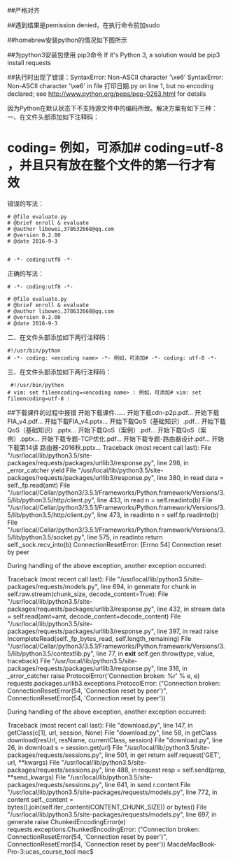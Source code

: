 
##严格对齐

##遇到结果是pemission denied，在执行命令前加sudo

##homebrew安装python的情况如下图所示


##为python3安装包使用 pip3命令
If it's Python 3, a solution would be pip3 install requests


##执行时出现了错误：SyntaxError: Non-ASCII character '\xe6'
SyntaxError: Non-ASCII character '\xe6' in file 打印日期.py on line 1, but no encoding declared; see http://www.python.org/peps/pep-0263.html for details

因为Python在默认状态下不支持源文件中的编码所致。解决方案有如下三种：
一、在文件头部添加如下注释码：
 # coding=<encoding name> 例如，可添加# coding=utf-8  ，**并且只有放在整个文件的第一行才有效**
错误的写法：
```
# @file evaluate.py
# @brief enroll & evaluate
# @author libowei,378632668@qq.com
# @version 0.2.00
# @date 2016-9-3


# -*- coding:utf8 -*-
```

正确的写法：
```
# -*- coding:utf8 -*-

# @file evaluate.py
# @brief enroll & evaluate
# @author libowei,378632668@qq.com
# @version 0.2.00
# @date 2016-9-3
```

二、在文件头部添加如下两行注释码：
```
#!/usr/bin/python
# -*- coding: <encoding name> -*- 例如，可添加# -*- coding: utf-8 -*-
```
三、在文件头部添加如下两行注释码：
```
 #!/usr/bin/python
# vim: set fileencoding=<encoding name> : 例如，可添加# vim: set fileencoding=utf-8 :
```

##下载课件的过程中报错
开始下载课件......
开始下载cdn-p2p.pdf...
开始下载FIA_v4.pdf...
开始下载FIA_v4.pptx...
开始下载QoS（基础知识）.pdf...
开始下载QoS（基础知识）.pptx...
开始下载QoS（案例）.pdf...
开始下载QoS（案例）.pptx...
开始下载专题-TCP优化.pdf...
开始下载专题-路由器设计.pdf...
开始下载第14讲 路由器-2016秋.pptx...
Traceback (most recent call last):
  File "/usr/local/lib/python3.5/site-packages/requests/packages/urllib3/response.py", line 298, in _error_catcher
    yield
  File "/usr/local/lib/python3.5/site-packages/requests/packages/urllib3/response.py", line 380, in read
    data = self._fp.read(amt)
  File "/usr/local/Cellar/python3/3.5.1/Frameworks/Python.framework/Versions/3.5/lib/python3.5/http/client.py", line 433, in read
    n = self.readinto(b)
  File "/usr/local/Cellar/python3/3.5.1/Frameworks/Python.framework/Versions/3.5/lib/python3.5/http/client.py", line 473, in readinto
    n = self.fp.readinto(b)
  File "/usr/local/Cellar/python3/3.5.1/Frameworks/Python.framework/Versions/3.5/lib/python3.5/socket.py", line 575, in readinto
    return self._sock.recv_into(b)
ConnectionResetError: [Errno 54] Connection reset by peer

During handling of the above exception, another exception occurred:

Traceback (most recent call last):
  File "/usr/local/lib/python3.5/site-packages/requests/models.py", line 694, in generate
    for chunk in self.raw.stream(chunk_size, decode_content=True):
  File "/usr/local/lib/python3.5/site-packages/requests/packages/urllib3/response.py", line 432, in stream
    data = self.read(amt=amt, decode_content=decode_content)
  File "/usr/local/lib/python3.5/site-packages/requests/packages/urllib3/response.py", line 397, in read
    raise IncompleteRead(self._fp_bytes_read, self.length_remaining)
  File "/usr/local/Cellar/python3/3.5.1/Frameworks/Python.framework/Versions/3.5/lib/python3.5/contextlib.py", line 77, in __exit__
    self.gen.throw(type, value, traceback)
  File "/usr/local/lib/python3.5/site-packages/requests/packages/urllib3/response.py", line 316, in _error_catcher
    raise ProtocolError('Connection broken: %r' % e, e)
requests.packages.urllib3.exceptions.ProtocolError: ("Connection broken: ConnectionResetError(54, 'Connection reset by peer')", ConnectionResetError(54, 'Connection reset by peer'))

During handling of the above exception, another exception occurred:

Traceback (most recent call last):
  File "download.py", line 147, in <module>
    getClass(c[1], url, session, None)
  File "download.py", line 58, in getClass
    download(resUrl, resName, currentClass, session)
  File "download.py", line 26, in download
    s = session.get(url)
  File "/usr/local/lib/python3.5/site-packages/requests/sessions.py", line 501, in get
    return self.request('GET', url, **kwargs)
  File "/usr/local/lib/python3.5/site-packages/requests/sessions.py", line 488, in request
    resp = self.send(prep, **send_kwargs)
  File "/usr/local/lib/python3.5/site-packages/requests/sessions.py", line 641, in send
    r.content
  File "/usr/local/lib/python3.5/site-packages/requests/models.py", line 772, in content
    self._content = bytes().join(self.iter_content(CONTENT_CHUNK_SIZE)) or bytes()
  File "/usr/local/lib/python3.5/site-packages/requests/models.py", line 697, in generate
    raise ChunkedEncodingError(e)
requests.exceptions.ChunkedEncodingError: ("Connection broken: ConnectionResetError(54, 'Connection reset by peer')", ConnectionResetError(54, 'Connection reset by peer'))
MacdeMacBook-Pro-3:ucas_course_tool mac$
